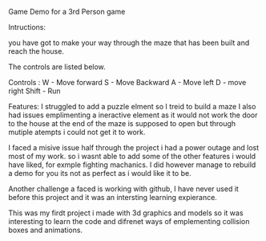Game Demo for a 3rd Person game

Intructions:

you have got to make your way through the maze that has been built and reach the house.

The controls are listed below.

Controls :
W - Move forward
S - Move Backward
A - Move left
D - move right 
Shift - Run

Features:
I struggled to add a puzzle elment so I treid to build a maze
I also had issues emplimenting a ineractive element as it would not work the door to the house at the end of the maze is supposed to open but through mutiple atempts i could not get it to work.

I faced a misive issue half through the project i had a power outage and lost most of my work. so i wasnt able to add some of the other features i would have liked, for exmple fighting machanics.
I did however manage to rebuild a demo for you its not as perfect as i would like it to be.

Another challenge a faced is working with github, I have never used it before this project and it was an intersting learning expierance.

This was my firdt project i made with 3d graphics and models so it was interesting to learn the code and difrenet ways of emplementing collision boxes and animations.
